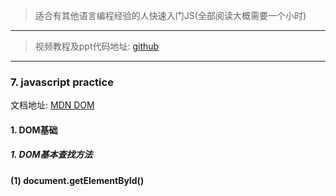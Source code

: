 >适合有其他语言编程经验的人快速入门JS(全部阅读大概需要一个小时)
___
>视频教程及ppt代码地址: [github](https://github.com/youaresherlock/JavaScriptLearningNotes)
___
### 7. javascript practice
文档地址: [MDN DOM](https://developer.mozilla.org/en-US/docs/Web/API/Document_Object_Model)
#### 1. DOM基础
##### 1. DOM基本查找方法
**(1) document.getElementById()**